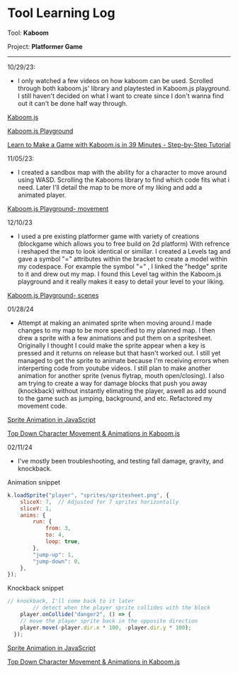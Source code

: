 # Tool Learning Log

Tool: **Kaboom**

Project: **Platformer Game**

---

10/29/23:
* I only watched a few videos on how kaboom can be used. Scrolled through both kaboom.js' library and playtested in Kaboom.js playground. I still haven't decided on what I want to create since I don't wanna find out it can't be done half way through.

[Kaboom.js](https://kaboomjs.com/)

[Kaboom.js Playground](https://kaboomjs.com/play?example=movement)

[Learn to Make a Game with Kaboom.js in 39 Minutes - Step-by-Step Tutorial](https://www.youtube.com/watch?v=hgReGsh5xVU)

11/05/23:
* I created a sandbox map with the ability for a character to move around using WASD. Scrolling the Kabooms library to find which code fits what i need. Later I'll detail the map to be more of my liking and add a animated player.

[Kaboom.js Playground- movement](https://kaboomjs.com/play?example=movement)

12/10/23
* I used a pre existing platformer game with variety of creations (blockgame which allows you to free build on 2d platform) With refrence i reshaped the map to look identical or simillar. I created a Levels tag and gave a symbol "=" attributes within the bracket to create a model within my codespace. For example the symbol "=" , I linked the "hedge" sprite to it and drew out my map. I found this Level tag within the Kaboom.js playground and it really makes it easy to detail your level to your liking.

[Kaboom.js Playground- scenes](https://kaboomjs.com/play?example=scenes)


01/28/24
* Attempt at making an animated sprite when moving around.I made changes to my map to be more specified to my planned map. I then drew a sprite with a few animations and put them on a spritesheet. Originally I thought I could make the sprite appear when a key is pressed and it returns on release but that hasn't worked out. I still yet managed to get the sprite to animate because I'm receiving errors when interperting code from youtube videos. I still plan to make another animation for another sprite (venus flytrap, mouth open/closing). I also am trying to create a way for damage blocks that push you away (knockback) without instantly elimating the player, aswell as add sound to the game such as jumping, background, and etc. Refactored my movement code.

[Sprite Animation in JavaScript](https://www.youtube.com/watch?v=CY0HE277IBM)

[Top Down Character Movement & Animations in Kaboom.js](https://www.youtube.com/watch?v=n-q0pKGhxyw)

02/11/24
*  I've mostly been troubleshooting, and testing fall damage, gravity, and knockback.



Animation snippet
```javascript
k.loadSprite("player", "sprites/spritesheet.png", {
    sliceX: 7,  // Adjusted for 7 sprites horizontally
    sliceY: 1,
    anims: {
        run: {
            from: 3,
            to: 4,
            loop: true,
        },
        "jump-up": 1,
        "jump-down": 0,
    },
});
```
Knockback snippet
```javascript
// knockback, I'll come back to it later
		// detect when the player sprite collides with the block
	player.onCollide("danger2", () => {
	// move the player sprite back in the opposite direction
	player.move(-player.dir.x * 100, -player.dir.y * 100);
  });
```

[Sprite Animation in JavaScript](https://www.youtube.com/watch?v=CY0HE277IBM)

[Top Down Character Movement & Animations in Kaboom.js](https://www.youtube.com/watch?v=n-q0pKGhxyw)
<!--
* Links you used today (websites, videos, etc)
* Things you tried, progress you made, etc
* Challenges, a-ha moments, etc
* Questions you still have
* What you're going to try next
-->
